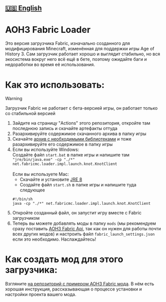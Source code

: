 [🇺🇸 English](https://github.com/MushroomMif/aoh3-fabric-loader/blob/master/README.md)
-----
AOH3 Fabric Loader
===========
Это версия загрузчика Fabric, изначально созданного для модифицирования Minecraft,
изменённая для поддержки игры Age of History 3. Сам загрузчик работает хорошо
и выглядит стабильно, но вся экосистема вокруг него всё ещё в бете, поэтому
ожидайте баги и недоработки во время её использования.

# Как это использовать:
> [!WARNING]
> Загрузчик Fabric не работает с бета-версией игры,
> он работает только со стабильной версией
1. Зайдите на страницу "Actions" этого репозитория, откройте там последнюю запись
и скачайте артефакты оттуда
2. Разархивируйте содержимое скачанного архива в папку игры
3. Скачайте [архив с необходимыми библиотеками](https://disk.yandex.ru/d/lNFkjFRI_5MzUQ)
   и тоже разархивируйте его содержимое в папку игры
4. Если вы используйте Windows:<br/>
   Создайте файл `start.bat` в папке игры и напишите там
   `"jre/bin/java.exe" -cp "./*" net.fabricmc.loader.impl.launch.knot.KnotClient`
   <br/><br/>
   Если вы используете Mac:<br/>
   - Скачайте и установите [JRE 8](https://adoptium.net/temurin/releases/?os=mac&package=jre&version=8&arch=any)
   - Создайте файл `start.sh` в папке игры и напишите туда следующее
   ```shell
   #!/bin/sh
   java -cp "./*" net.fabricmc.loader.impl.launch.knot.KnotClient
   ```
5. Откройте созданный файл, он запустит игру вместе с Fabric загрузчиком
6. Теперь вы можете добавлять моды в папку `mods` (мы рекомендуем сразу поставить
   [AOH3 Fabric Api](https://github.com/MushroomMif/aoh3-fabric-api),
   так как он нужен для работы почти всех других модов) и настроить файл
   `fabric_launch_settings.json` если это необходимо. Наслаждайтесь!

# Как создать мод для этого загрузчика:
Взгляните [на репозиторий с примером AOH3 Fabric мода](https://github.com/MushroomMif/example-aoh3-fabric-mod).
В нём есть хорошая инструкция, рассказывающая о процессе установки и настройки
проекта вашего мода.